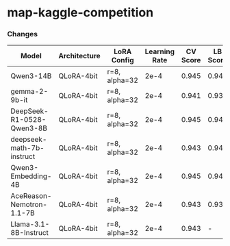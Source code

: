 # map-kaggle-competition

### Changes

| Model | Architecture | LoRA Config | Learning Rate | CV Score | LB Score |
|-------|-------------|-------------|---------------|----------|----------|
| Qwen3-14B | QLoRA-4bit | r=8, alpha=32 | 2e-4 | 0.945 | 0.943 |
| gemma-2-9b-it | QLoRA-4bit | r=8, alpha=32 | 2e-4 | 0.941 | 0.939 |
| DeepSeek-R1-0528-Qwen3-8B | QLoRA-4bit | r=8, alpha=32 | 2e-4 | 0.945 | 0.942 |
| deepseek-math-7b-instruct | QLoRA-4bit | r=8, alpha=32 | 2e-4 | 0.943 | 0.942 |
| Qwen3-Embedding-4B | QLoRA-4bit | r=8, alpha=32 | 2e-4 | 0.945 | 0.942 |
| AceReason-Nemotron-1.1-7B | QLoRA-4bit | r=8, alpha=32 | 2e-4 | 0.943 | 0.932 |
| Llama-3.1-8B-Instruct | QLoRA-4bit | r=8, alpha=32 | 2e-4 | 0.943 | - |
